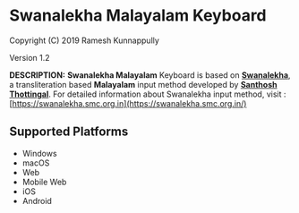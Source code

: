 Swanalekha Malayalam Keyboard
=====================
Copyright (C) 2019 Ramesh Kunnappully

Version 1.2

__DESCRIPTION:__
**Swanalekha Malayalam** Keyboard is based on [**Swanalekha**](https://swanalekha.smc.org.in/), a transliteration based **Malayalam** input method developed by [**Santhosh Thottingal**](https://thottingal.in). For detailed information about Swanalekha input method, visit : [https://swanalekha.smc.org.in](https://swanalekha.smc.org.in/)

Supported Platforms
-------------------
 * Windows
 * macOS
 * Web
 * Mobile Web
 * iOS
 * Android
